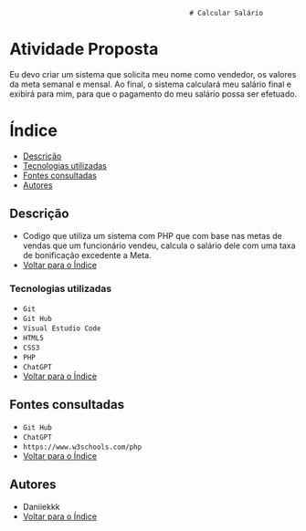                                                 # Calcular Salário
                                                
Atividade Proposta
=======
Eu devo criar um sistema que solicita meu nome como vendedor, os valores da meta semanal e mensal. Ao final, o sistema calculará meu salário final e exibirá para mim, para que o pagamento do meu salário possa ser efetuado. 


# Índice
* [Descrição](#descri%C3%A7%C3%A3o)
* [Tecnologias utilizadas](#tecnologias-utilizadas)
* [Fontes consultadas](#fontes-consultadas)
* [Autores](#autores)
 
 ## Descrição
* Codigo que utiliza um sistema com PHP que com base nas metas de vendas que um funcionário vendeu, calcula o salário dele com uma taxa de bonificação excedente a Meta.
* [Voltar para o Índice](#%C3%ADndice)


### Tecnologias utilizadas
* `Git`
* `Git Hub`
* `Visual Estudio Code`
* `HTML5`
* `CSS3`
* `PHP`
* `ChatGPT`
* [Voltar para o Índice](#%C3%ADndice)

 
## Fontes consultadas
* `Git Hub`
* `ChatGPT`
* `https://www.w3schools.com/php`
* [Voltar para o Índice](#%C3%ADndice)

 
## Autores
* Daniiekkk
* [Voltar para o Índice](#%C3%ADndice)
